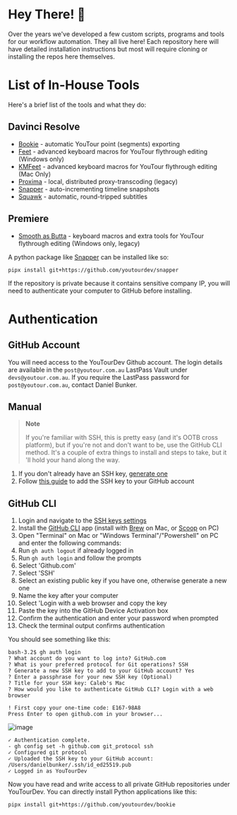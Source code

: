 # Hey There! 👋

Over the years we've developed a few custom scripts, programs and tools for our workflow automation.
They all live here! Each repository here will have detailed installation instructions but most will require cloning or installing the repos here themselves.

# List of In-House Tools
Here's a brief list of the tools and what they do:

## Davinci Resolve
- [Bookie](https://github.com/youtourdev/bookie) - automatic YouTour point (segments) exporting
- [Feet](https://github.com/youtourdev/feet) - advanced keyboard macros for YouTour flythrough editing (Windows only)
- [KMFeet](https://github.com/youtourdev/kmfeet) - advanced keyboard macros for YouTour flythrough editing (Mac Only)
- [Proxima](https://github.com/youtourdev/proxima) - local, distributed proxy-transcoding (legacy)
- [Snapper](https://github.com/youtourdev/snapper) - auto-incrementing timeline snapshots
- [Squawk](https://github.com/youtourdev/squawk) - automatic, round-tripped subtitles

## Premiere
- [Smooth as Butta](https://github.com/YouTourDev/smoothasbutta) - keyboard macros and extra tools for YouTour flythrough editing (Windows only, legacy)


A python package like [Snapper](https://github.com/youtourdev/snapper) can be installed like so: 
```
pipx install git+https://github.com/youtourdev/snapper
```

If the repository is private because it contains sensitive company IP, you will need to authenticate your computer to GitHub before installing.

# Authentication

## GitHub Account
You will need access to the YouTourDev Github account.
The login details are available in the `post@youtour.com.au` LastPass Vault under `devs@youtour.com.au`.
If you require the LastPass password for `post@youtour.com.au`, contact Daniel Bunker.

## Manual
> **Note**
>
> If you're familiar with SSH, this is pretty easy (and it's OOTB cross platform), but
> if you're not and don't want to be, use the GitHub CLI method. It's a couple of extra things to install and steps to take, but it 'll hold your hand along the way.

1. If you don't already have an SSH key, [generate one](https://docs.github.com/en/authentication/connecting-to-github-with-ssh/generating-a-new-ssh-key-and-adding-it-to-the-ssh-agent)
2. Follow [this guide](https://docs.github.com/en/authentication/connecting-to-github-with-ssh/adding-a-new-ssh-key-to-your-github-account) to add the SSH key to your GitHub account

## GitHub CLI
1. Login and navigate to the [SSH keys settings](https://github.com/settings/keys)
2. Install the [GitHub CLI](https://cli.github.com) app (install with [Brew](https://brew.sh) on Mac, or [Scoop](https://scoop.sh) on PC)
3. Open "Terminal" on Mac or "Windows Terminal"/"Powershell" on PC and enter the following commands:
4. Run `gh auth logout` if already logged in
5. Run `gh auth login` and follow the prompts
6. Select 'Github.com'
7. Select 'SSH'
8. Select an existing public key if you have one, otherwise generate a new one
9. Name the key after your computer
10. Select 'Login with a web browser and copy the key
11. Paste the key into the GitHub Device Activation box
12. Confirm the authentication and enter your password when prompted
13. Check the terminal output confirms authentication

You should see something like this:

```
bash-3.2$ gh auth login
? What account do you want to log into? GitHub.com
? What is your preferred protocol for Git operations? SSH
? Generate a new SSH key to add to your GitHub account? Yes
? Enter a passphrase for your new SSH key (Optional) 
? Title for your SSH key: Caleb's Mac
? How would you like to authenticate GitHub CLI? Login with a web browser

! First copy your one-time code: E167-98A8
Press Enter to open github.com in your browser...
```

![image](https://github.com/YouTourDev/YouTourDev/assets/92896767/1456f9f2-99bf-450d-a99a-aacced7bff41)

```
✓ Authentication complete.
- gh config set -h github.com git_protocol ssh
✓ Configured git protocol
✓ Uploaded the SSH key to your GitHub account: /Users/danielbunker/.ssh/id_ed25519.pub
✓ Logged in as YouTourDev
```

Now you have read and write access to all private GitHub repositories under YouTourDev.
You can directly install Python applications like this:
```
pipx install git+https://github.com/youtourdev/bookie
```


   

